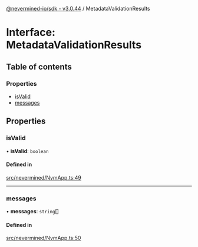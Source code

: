 [@nevermined-io/sdk - v3.0.44](../code-reference.md) / MetadataValidationResults

# Interface: MetadataValidationResults

## Table of contents

### Properties

- [isValid](MetadataValidationResults.md#isvalid)
- [messages](MetadataValidationResults.md#messages)

## Properties

### isValid

• **isValid**: `boolean`

#### Defined in

[src/nevermined/NvmApp.ts:49](https://github.com/nevermined-io/sdk-js/blob/1f765603c75b92c5d8798f51b63641eb0639883b/src/nevermined/NvmApp.ts#L49)

---

### messages

• **messages**: `string`[]

#### Defined in

[src/nevermined/NvmApp.ts:50](https://github.com/nevermined-io/sdk-js/blob/1f765603c75b92c5d8798f51b63641eb0639883b/src/nevermined/NvmApp.ts#L50)
